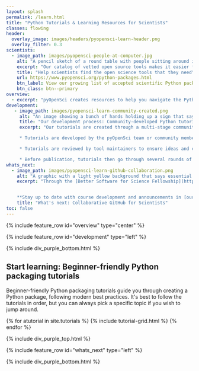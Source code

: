 ```yaml
---
layout: splash
permalink: /learn.html
title: "Python Tutorials & Learning Resources for Scientists"
classes: flowing
header:
  overlay_image: images/headers/pyopensci-learn-header.png
  overlay_filter: 0.3
scientists:
  - image_path: images/pyopensci-people-at-computer.jpg
    alt: "A pencil sketch of a round table with people sitting around it from different backgrounds working on laptops and also writing together."
    excerpt: "Our catalog of vetted open source tools makes it easier for scientists to find the trusted tools that they need to develop their open science workflows."
    title: "Help scientists find the open science tools that they need"
    url: https://www.pyopensci.org/python-packages.html
    btn_label: View our growing list of accepted scientific Python packages
    btn_class: btn--primary
overview:
  - excerpt: "pyOpenSci creates resources to help you navigate the Python packaging ecosystem with ease. Our materials are community developed and go through extensive technical and pedagogical review."
development:
   - image_path: images/pyopensci-learn-community-created.png
     alt: "An image showing a bunch of hands holding up a sign that says Community Developed. the background is dark purple with a few green decorative items."
     title: "Our development process: Community-developed Python tutorials for scientists"
     excerpt: "Our tutorials are created through a multi-stage community review process.

     * Tutorials are developed by the pyOpenSci team or community members.

     * Tutorials are reviewed by tool maintainers to ensure ideas and concepts are accurate.

     * Before publication, tutorials then go through several rounds of community review for accuracy, usability and accessibility."
whats_next:
  - image_path: images/pyopensci-learn-github-collaboration.png
    alt: "A graphic with a light yellow background that says essential collaboration skills for scientists - using GitHub. On the right there is a man and a woman sitting at a tall table with laptops working."
    excerpt: "Through the [Better Software for Science Fellowship](https://bssw.io/pages/bssw-fellowship-program) we will be developing lessons focused on teaching core GitHub collaboration skills needed for both contributing to open source software and for working in an open science team environment.


    **Stay up to date with course development and announcements in [our Discourse community](https://pyopensci.discourse.group/), as well as on [Fosstodon](https://fosstodon.org/@pyOpenSci) and [LinkedIn](https://www.linkedin.com/company/pyopensci/)**"
    title: "What's next: Collaborative GitHub for Scientists"
toc: false
---
```


{% include feature_row id="overview" type="center" %}

<div class="pyos-section purple">
<div class="content" markdown="1">

{% include feature_row id="development" type="left" %}

</div>
</div>

{% include div_purple_bottom.html  %}

<div class="pyos-section">
<div class="content" markdown="1">
<!-- Feature wrapper has a clear both -->
<div class="feature__wrapper padded" markdown="1">

## Start learning: Beginner-friendly Python packaging tutorials

Beginner-friendly Python packaging tutorials guide you through creating a Python package, following modern best practices. It's best to follow the tutorials in order, but you can always pick a specific topic if you wish to jump around.

<div class="tutorial__container">
{% for atutorial in site.tutorials %}
  {% include tutorial-grid.html  %}
{% endfor %}
</div>


</div>
</div>
</div>

{% include div_purple_top.html  %}

<div class="pyos-section purple">
<div class="content" markdown="1">

{% include feature_row id="whats_next" type="left" %}
</div>
</div>

{% include div_purple_bottom.html  %}
